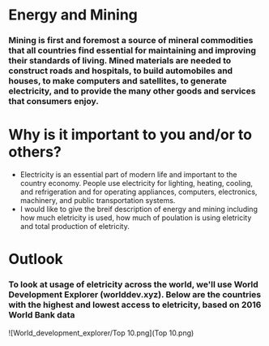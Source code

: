 # Energy and Mining

### Mining is first and foremost a source of mineral commodities that all countries find essential for maintaining and improving their standards of living. Mined materials are needed to construct roads and hospitals, to build automobiles and houses, to make computers and satellites, to generate electricity, and to provide the many other goods and services that consumers enjoy.

# Why is it important to you and/or to others?
* Electricity is an essential part of modern life and important to the country economy. People use electricity for lighting, heating, cooling, and refrigeration and for operating appliances, computers, electronics, machinery, and public transportation systems.
* I would like to give the breif description of energy and mining including how much eletricity is used, how much of poulation is using eletricity and total production of eletricity.

# Outlook 
### To look at usage of eletricity across the world, we'll use World Development Explorer (worlddev.xyz). Below are the countries with the highest and lowest access to eletricity, based on 2016 World Bank data
![World_development_explorer/Top 10.png](Top 10.png)
